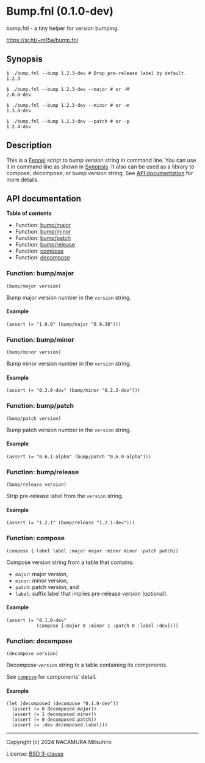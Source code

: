 # Bump.fnl (0.1.0-dev)

bump.fnl - a tiny helper for version bumping.

<https://sr.ht/~m15a/bump.fnl>

## Synopsis

    $ ./bump.fnl --bump 1.2.3-dev # Drop pre-release label by default.
    1.2.3

    $ ./bump.fnl --bump 1.2.3-dev --major # or -M
    2.0.0-dev

    $ ./bump.fnl --bump 1.2.3-dev --minor # or -m
    1.3.0-dev

    $ ./bump.fnl --bump 1.2.3-dev --patch # or -p
    1.2.4-dev

## Description

This is a [Fennel] script to bump version string in command line.
You can use it in command line as shown in [Synopsis](#synopsis).
It also can be used as a library to compose, decompose, or bump version
string. See [API documentation](#api-documentation) for more
details.

[Fennel]: https://fennel-lang.org/


## API documentation

**Table of contents**

- Function: [bump/major](#function-bumpmajor)
- Function: [bump/minor](#function-bumpminor)
- Function: [bump/patch](#function-bumppatch)
- Function: [bump/release](#function-bumprelease)
- Function: [compose](#function-compose)
- Function: [decompose](#function-decompose)

### Function: bump/major

```fennel
(bump/major version)
```

Bump major version number in the `version` string.

#### Example

```fennel
(assert (= "1.0.0" (bump/major "0.9.28")))
```

### Function: bump/minor

```fennel
(bump/minor version)
```

Bump minor version number in the `version` string.

#### Example

```fennel
(assert (= "0.3.0-dev" (bump/minor "0.2.3-dev")))
```

### Function: bump/patch

```fennel
(bump/patch version)
```

Bump patch version number in the `version` string.

#### Example

```fennel
(assert (= "0.6.1-alpha" (bump/patch "0.6.0-alpha")))
```

### Function: bump/release

```fennel
(bump/release version)
```

Strip pre-release label from the `version` string.

#### Example

```fennel
(assert (= "1.2.1" (bump/release "1.2.1-dev")))
```

### Function: compose

```fennel
(compose {:label label :major major :minor minor :patch patch})
```

Compose version string from a table that contains:

- `major`: major version,
- `minor`: minor version,
- `patch`: patch version, and
- `label`: suffix label that implies pre-release version (optional).

#### Example

```fennel
(assert (= "0.1.0-dev"
           (compose {:major 0 :minor 1 :patch 0 :label :dev})))
```

### Function: decompose

```fennel
(decompose version)
```

Decompose `version` string to a table containing its components.

See [`compose`](#function-compose) for components' detail.

#### Example

```fennel
(let [decomposed (decompose "0.1.0-dev")]
  (assert (= 0 decomposed.major))
  (assert (= 1 decomposed.minor))
  (assert (= 0 decomposed.patch))
  (assert (= :dev decomposed.label)))
```

---

Copyright (c) 2024 NACAMURA Mitsuhiro

License: [BSD 3-clause](./LICENSE)

<!-- Generated with Fnldoc 1.1.0-dev-943d87c
     https://sr.ht/~m15a/fnldoc/ -->
